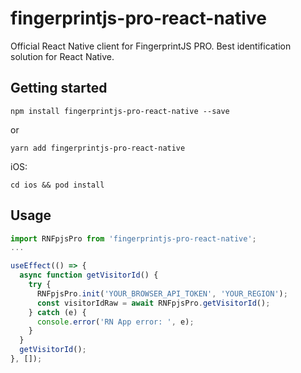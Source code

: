 
# fingerprintjs-pro-react-native
Official React Native client for FingerprintJS PRO. Best identification solution for React Native.


## Getting started

`npm install fingerprintjs-pro-react-native --save`

or

`yarn add fingerprintjs-pro-react-native`

iOS:

`cd ios && pod install`


## Usage
```javascript
import RNFpjsPro from 'fingerprintjs-pro-react-native';
...

useEffect(() => {
  async function getVisitorId() {
    try {
      RNFpjsPro.init('YOUR_BROWSER_API_TOKEN', 'YOUR_REGION');
      const visitorIdRaw = await RNFpjsPro.getVisitorId();
    } catch (e) {
      console.error('RN App error: ', e);
    }
  }
  getVisitorId();
}, []);
```

